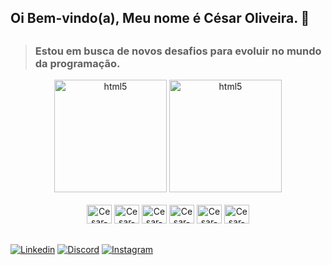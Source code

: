 ## Oi Bem-vindo(a), Meu nome é César Oliveira. 👋
##

>### Estou em busca de novos desafios para evoluir no mundo da programação.

<link rel="stylesheet" href="https://cdn.jsdelivr.net/gh/devicons/devicon@v2.15.1/devicon.min.css">


<div align="center">
         <img height="180em" alt="html5" src="https://github-readme-stats.vercel.app/api?username=CesarOliiveira&theme=midnight-purple" />
         <img height="180em" alt="html5" src="https://github-readme-stats.vercel.app/api/top-langs/?username=CesarOliiveira&layout=compact&langs_count=7&theme=radical&locale=pt-br"/>
</div>




<div align="center" ><br/>
    <img height="30px" width="40px" alt="Cesar-html"src="https://cdn.jsdelivr.net/gh/devicons/devicon/icons/html5/html5-original-wordmark.svg" />
    <img  height="30px" width="40px" alt="Cesar-css" src="https://cdn.jsdelivr.net/gh/devicons/devicon/icons/css3/css3-original-wordmark.svg" />
    <img height="30px" width="40px" alt="Cesar-javascript" src="https://cdn.jsdelivr.net/gh/devicons/devicon/icons/javascript/javascript-original.svg" />
    <img  height="30px" width="40px" alt="Cesar-react" src="https://cdn.jsdelivr.net/gh/devicons/devicon/icons/react/react-original-wordmark.svg"/>
    <img   height="30px" width="40px" alt="Cesar-typescript" src="https://cdn.jsdelivr.net/gh/devicons/devicon/icons/typescript/typescript-original.svg" />
    <img   height="30px" width="40px" alt="Cesar-php" src="https://cdn.jsdelivr.net/gh/devicons/devicon/icons/php/php-original.svg" />
</div>

## 

[![Linkedin](https://img.shields.io/badge/LinkedIn-0A66C2.svg?style=for-the-badge&logo=LinkedIn&logoColor=white)](https://www.linkedin.com/in/cesaroliiveira/)
[![Discord](https://img.shields.io/badge/Discord-7289DA?style=for-the-badge&logo=discord&logoColor=white)](https://discord.com/channels/@me/286632997845860364)
[![Instagram](https://img.shields.io/badge/Instagram-E4405F?style=for-the-badge&logo=instagram&logoColor=white)](https://www.instagram.com/_cesaroli)

<!--
**CesarOliiveira/CesarOliiveira** is a ✨ _special_ ✨ repository because its `README.md` (this file) appears on your GitHub profile.

Here are some ideas to get you started:

- 🔭 I’m currently working on ...
- 🌱 I’m currently learning ...
- 👯 I’m looking to collaborate on ...
- 🤔 I’m looking for help with ...
- 💬 Ask me about ...
- 📫 How to reach me: ...
- 😄 Pronouns: ...
- ⚡ Fun fact: ...
-->
